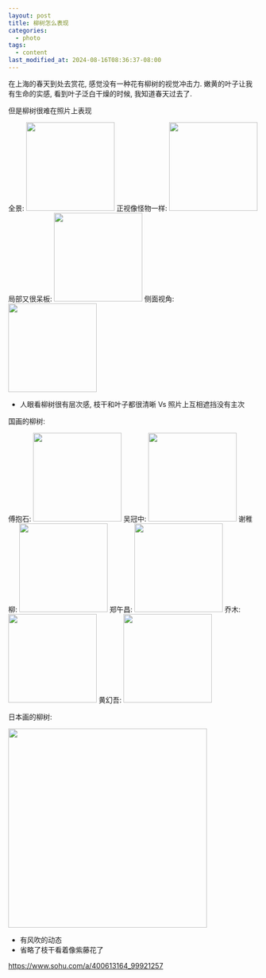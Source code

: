 ```yaml
---
layout: post
title: 柳树怎么表现
categories:
  - photo
tags:
  - content
last_modified_at: 2024-08-16T08:36:37-08:00
---
```

在上海的春天到处去赏花, 感觉没有一种花有柳树的视觉冲击力. 嫩黄的叶子让我有生命的实感, 看到叶子泛白干燥的时候, 我知道春天过去了.

但是柳树很难在照片上表现

全景: <a href="https://p8.itc.cn/q_70/images03/20200609/8bcdbf54c9ba4b24be90fbc5e3503e0e.jpeg"><img src="https://p8.itc.cn/q_70/images03/20200609/8bcdbf54c9ba4b24be90fbc5e3503e0e.jpeg"  width="178"></a> 正视像怪物一样: <a href="https://www.pinterest.com/pin/970877632168572508/"><img src="https://i.pinimg.com/564x/55/78/a5/5578a516d74309456c1f4c46dc945f54.jpg"  width="178"></a>  局部又很呆板: <a href="https://pin.it/1Qjh7THkh"><img src="https://i.pinimg.com/564x/f3/94/60/f394605380c365b66f8ff7199baeb4bf.jpg"  width="178"></a>  侧面视角: <a href="https://pin.it/2ofEP97QO"><img src="https://i.pinimg.com/564x/74/01/37/74013711a66205577cf58a8af5afcad9.jpg"  width="178"></a>

- 人眼看柳树很有层次感, 枝干和叶子都很清晰 Vs 照片上互相遮挡没有主次

国画的柳树:

傅抱石: <a href="https://p8.itc.cn/q_70/images03/20200609/108e1ee119a0493f8d13779b80a63daa.jpeg"><img src="https://p8.itc.cn/q_70/images03/20200609/108e1ee119a0493f8d13779b80a63daa.jpeg"  width="178"></a> 吴冠中: <a href="https://p7.itc.cn/q_70/images03/20200609/b28f3949065b494eb5f0abbc5f942923.jpeg"><img src="https://p7.itc.cn/q_70/images03/20200609/b28f3949065b494eb5f0abbc5f942923.jpeg"  width="178"></a> 谢稚柳: <a href="https://p5.itc.cn/q_70/images03/20200609/6d93102f78854222bdff0249e87a1a47.jpeg"><img src="https://p5.itc.cn/q_70/images03/20200609/6d93102f78854222bdff0249e87a1a47.jpeg"  width="178"></a> 郑午昌: <a href="https://p2.itc.cn/q_70/images03/20200609/26e10603f58f4e7f880dec68d06753ef.jpeg"><img src="https://p2.itc.cn/q_70/images03/20200609/26e10603f58f4e7f880dec68d06753ef.jpeg"  width="178"></a> 乔木: <a href="https://p6.itc.cn/q_70/images03/20200609/f6d4c29cce074a4587a96426dff8ee14.jpeg"><img src="https://p6.itc.cn/q_70/images03/20200609/f6d4c29cce074a4587a96426dff8ee14.jpeg"  width="178"></a> 黄幻吾: <a href="https://p7.itc.cn/q_70/images03/20200609/a5c33c92cd264e10833ff21d8dde6d9c.jpeg
"><img src="https://p7.itc.cn/q_70/images03/20200609/a5c33c92cd264e10833ff21d8dde6d9c.jpeg
"  width="178"></a> 


日本画的柳树: 

<a href="https://www.pinterest.com/pin/564216659574040541/"><img src="https://i.pinimg.com/564x/90/a1/e6/90a1e67f2471518700e59e32e2699773.jpg"  width="400"></a>

- 有风吹的动态
- 省略了枝干看着像紫藤花了


https://www.sohu.com/a/400613164_99921257

